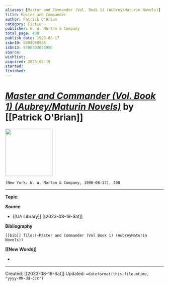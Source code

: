 ```yaml
---
aliases: [Master and Commander (Vol. Book 1) (Aubrey/Maturin Novels)]
title: Master and Commander
author: Patrick O'Brian
category: Fiction
publisher: W. W. Norton & Company
total_page: 400
publish_date: 1990-08-17
isbn10: 0393058956
isbn13: 9780393058956
source: 
wishlist: 
acquired: 2023-08-19
started: 
finished: 
---
```

# *[Master and Commander (Vol. Book 1) (Aubrey/Maturin Novels)]()* by [[Patrick O'Brian]]

<img src="http://books.google.com/books/content?id=HaEdbjUalUEC&printsec=frontcover&img=1&zoom=1&edge=curl&source=gbs_api" width=150>

`(New York: W. W. Norton & Company, 1990-08-17), 400`



--- 
**Topic**: 

**Source**
- [[UA Library]] [[2023-08-19-Sat]]

**Bibliography**

```query
[[bib]] file:(~Master and Commander (Vol Book 1) (AubreyMaturin Novels))
```
 

**[[New Words]]**

- 

---
Created: [[2023-08-19-Sat]]
Updated: `=dateformat(this.file.mtime, "yyyy-MM-dd-ccc")`